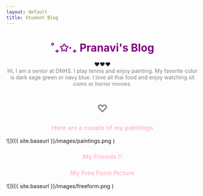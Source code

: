 ```yaml
---
layout: default
title: Student Blog
---
```

# <center> <span style="color: purple"> ˚₊✩‧₊ Pranavi's Blog </span> </center>
<center> ❤︎❤︎❤︎ </center>


<center> <span style="color: grey"> Hi, I am a senior at DNHS.  I play tennis and enjoy painting. My favorite color is dark sage green or navy blue. I love all thai food and enjoy watching sit coms or horror movies. </span> </center>

# <center> <span style="color: grey"> ♡ </span> </center>

### <center> <span style="color: pink"> Here are a couple of my paintings </span> </center>
![]({{ site.baseurl }}/images/paintings.png )
 
### <center> <span style="color: pink"> My Friends !! </span> </center>

### <center> <span style="color: pink"> My Free Form Picture </span> </center>
![]({{ site.baseurl }}/images/freeform.png ) 


<html>
<head>
    <title>Pink Table</title>
    <style>
        /* CSS to style the pink table */
        table {
            width: 50%;
            margin: 0 auto; /* Center the table horizontally */
            background-color: pink;
            border-collapse: collapse; /* Collapse table borders */
        }

        th, td {
            border: 1px solid #fff; /* White border around cells */
            padding: 8px;
            text-align: center;
        }

        th {
            background-color: #ff66b2; /* Pinkish header background color */
            color: white; /* Text color for header cells */
        }
    </style>
</head>
<body>
    <h1>Pink Table Example</h1>

    <table>
        <thead>
            <tr>
                <th>Header 1</th>
                <th>Header 2</th>
                <th>Header 3</th>
            </tr>
        </thead>
        <tbody>
            <tr>
                <td>Row 1, Cell 1</td>
                <td>Row 1, Cell 2</td>
                <td>Row 1, Cell 3</td>
            </tr>
            <tr>
                <td>Row 2, Cell 1</td>
                <td>Row 2, Cell 2</td>
                <td>Row 2, Cell 3</td>
            </tr>
            <tr>
                <td>Row 3, Cell 1</td>
                <td>Row 3, Cell 2</td>
                <td>Row 3, Cell 3</td>
            </tr>
        </tbody>
    </table>
</body>
</html>

